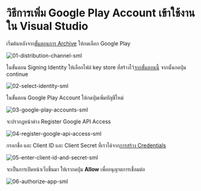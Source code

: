 
# วิธีการเพิ่ม Google Play Account เข้าใช้งานใน Visual Studio

เริ่มต้นหลังจาก[ขั้นตอนการ Archive](../build-apk.md#1-การ-archive-โปรเจค) ให้กดเลือก Google Play

![01-distribution-channel-sml](https://user-images.githubusercontent.com/85179/115046620-e030a480-9f01-11eb-9104-a2dc12790d6a.png)

ในขั้นตอน Signing Identity ให้เลือกไฟล์ key store ที่สร้างไว้[จากขั้นตอนนี้](../build-apk.md#2-การสร้างไฟล์-key-store)
จากนั้นกดปุ่ม continue

![02-select-identity-sml](https://user-images.githubusercontent.com/85179/115046643-e6268580-9f01-11eb-9ad7-0f83abc4bdfa.png)

ในขั้นตอน Google Play Account ให้กดปุ่มเพิ่มบัญชีใหม่

![03-google-play-accounts-sml](https://user-images.githubusercontent.com/85179/115046651-e888df80-9f01-11eb-8acf-e872e4642715.png)

จะปรากฎหน้าต่าง Register Google API Access

![04-register-google-api-access-sml](https://user-images.githubusercontent.com/85179/115046657-eaeb3980-9f01-11eb-8bd2-a39da68ce02b.png)

กรอกชื่อ และ Client ID และ Client Secret ที่เราได้จาก[การสร้าง Credentials](create-credential-on-google-play-console.md)

![05-enter-client-id-and-secret-sml](https://user-images.githubusercontent.com/85179/115046667-ec1c6680-9f01-11eb-9099-25ecd23e2be0.png)

จะเป็นการเปิดหน้าเว็บขึ้นมา ให้เรากดปุ่ม **Allow** เพื่ออนุญาตการเชื่อมต่อ

![06-authorize-app-sml](https://user-images.githubusercontent.com/85179/115046673-ede62a00-9f01-11eb-8c97-541a41bcf733.png)
